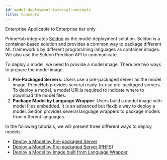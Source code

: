 ```yaml
---
id: model-deployment-tutorial-concepts
title: Concepts
---
```


<div class="ee-only tooltip">Enterprise
  <span class="tooltiptext">Applicable to Enterprise tier only</span>
</div>

PrimeHub integrates [Seldon](https://docs.seldon.io/projects/seldon-core/en/latest/) as the model deployment solution. Seldon is a container-based solution and provides a common way to package different ML framework's by different programming languages as container images. We also use the Seldon Predition API to communicate.

To deploy a model, we need to provide a model image. There are two ways to prepare the model image.

1. **Pre-Packaged Servers**: Users use a pre-packaged server as the model image. PrimeHub provides several ready-to-use pre-packaged servers. To deploy a model, a model URI is required to indicate where to download the model files.
2. **Package Model by Language Wrapper**: Users build a model image with model files embedded. It is an advanced but flexible way to deploy a model. Seldon provides several language wrappers to package models from different languages.

In the following tutorials, we will present three different ways to deploy models.

- [Deploy a Model by Pre-packaged Server](model-deployment-tutorial-prepackaged-image)
- [Deploy a Model by Pre-packaged Server (PHFS)](model-deployment-tutorial-prepackaged-image-phfs)
- [Deploy a Model by Image built from Language Wrapper](model-deployment-tutorial-model-image)

